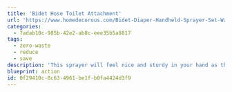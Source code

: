 ```yaml
---
title: 'Bidet Hose Toilet Attachment'
url: 'https://www.homedecorous.com/Bidet-Diaper-Handheld-Sprayer-Set-Water-Shattaf-A132'
categories:
  - 7adab10c-985b-42e2-ab8c-eee35b5a8817
tags:
  - zero-waste
  - reduce
  - save
description: 'This sprayer will feel nice and sturdy in your hand as the whole thing is stainless steel. You will be able to adjust the water flow from zero to maximum by pushing the switch or by using the lever on the T-valve adapter.'
blueprint: action
id: 0f29410c-8c63-4961-be1f-b0fa4424d3f9
---
```

